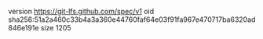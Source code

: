 version https://git-lfs.github.com/spec/v1
oid sha256:51a2a460c33b4a3a360e44760faf64e03f91fa967e470717ba6320ad846e191e
size 1205
